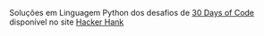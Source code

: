 Soluções em Linguagem Python dos desafios de <a href="https://www.hackerrank.com/domains/tutorials/30-days-of-code?filters%5Bstatus%5D%5B%5D=unsolved&badge_type=30-days-of-code" target="_blank">30 Days of Code</a> disponível no site <a href="https://www.hackerrank.com/" target="_blank">Hacker Hank</a>
